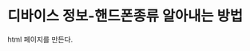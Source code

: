 디바이스 정보-핸드폰종류 알아내는 방법
======================
html 페이지를 만든다.

<pre><code>
<!DOCTYPE html>
<html lang="en">

<head>
    <meta charset="UTF-8">
    <title>핸드폰 종류 알아보기(애플/안드로이드)</title>
</head>
<body>

</body>
</html>

<script>
	alert(navigator.userAgent);
    if( navigator.userAgent.match('iPhone') || navigator.userAgent.match('iPod') ){
        alert('애플~');
    } else {
		alert('안드로이드~');
    }
</script>
</code></pre>